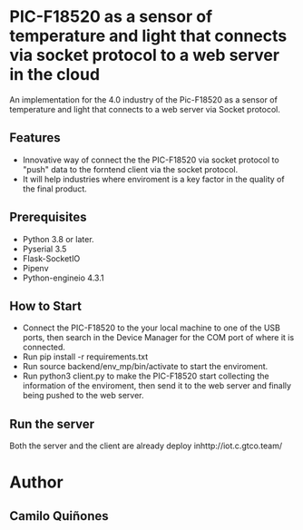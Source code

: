 # PIC-F18520 as a sensor of temperature and light that connects via socket protocol to a web server in the cloud
An implementation for the 4.0 industry of the Pic-F18520 as a sensor of temperature and light that connects to a web server via Socket protocol.

## Features
- Innovative way of connect the the PIC-F18520 via socket protocol to "push" data to the forntend client via the socket protocol.
- It will help industries where enviroment is a key factor in the quality of the final product.

## Prerequisites
- Python 3.8 or later.
- Pyserial 3.5
- Flask-SocketIO
- Pipenv
- Python-engineio 4.3.1

## How to Start 
* Connect the PIC-F18520 to the your local machine to one of the USB ports, then search in the Device Manager for the COM port of where it is connected.
* Run pip install -r requirements.txt
* Run source backend/env_mp/bin/activate to start the enviroment. 
* Run python3 client.py to make the PIC-F18520 start collecting the information of the enviroment, then send it to the web server and finally being pushed to the web server.

## Run the server 
Both the server and the client are already deploy inhttp://iot.c.gtco.team/    

# Author 
## Camilo Quiñones
